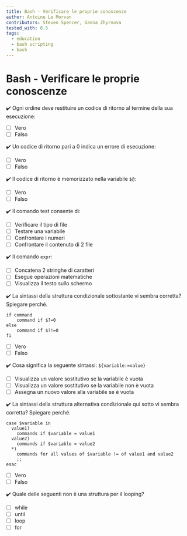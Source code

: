 ```yaml
---
title: Bash - Verificare le proprie conoscenze
author: Antoine Le Morvan
contributors: Steven Spencer, Ganna Zhyrnova
tested_with: 8.5
tags:
  - education
  - bash scripting
  - bash
---
```


# Bash - Verificare le proprie conoscenze

:heavy_check_mark: Ogni ordine deve restituire un codice di ritorno al termine della sua esecuzione:

- [ ] Vero
- [ ] Falso

:heavy_check_mark: Un codice di ritorno pari a 0 indica un errore di esecuzione:

- [ ] Vero
- [ ] Falso

:heavy_check_mark: Il codice di ritorno è memorizzato nella variabile `$@`:

- [ ] Vero
- [ ] Falso

:heavy_check_mark: Il comando test consente di:

- [ ] Verificare il tipo di file
- [ ] Testare una variabile
- [ ] Confrontare i numeri
- [ ] Confrontare il contenuto di 2 file

:heavy_check_mark: Il comando `expr`:

- [ ] Concatena 2 stringhe di caratteri
- [ ] Esegue operazioni matematiche
- [ ] Visualizza il testo sullo schermo

:heavy_check_mark: La sintassi della struttura condizionale sottostante vi sembra corretta? Spiegare perché.

```
if command
    command if $?=0
else
    command if $?!=0
fi
```

- [ ] Vero
- [ ] Falso

:heavy_check_mark: Cosa significa la seguente sintassi: `${variable:=value}`

- [ ] Visualizza un valore sostitutivo se la variabile è vuota
- [ ] Visualizza un valore sostitutivo se la variabile non è vuota
- [ ] Assegna un nuovo valore alla variabile se è vuota

:heavy_check_mark: La sintassi della struttura alternativa condizionale qui sotto vi sembra corretta? Spiegare perché.

```
case $variable in
  value1)
    commands if $variable = value1
  value2)
    commands if $variable = value2
  *)
    commands for all values of $variable != of value1 and value2
    ;;
esac
```

- [ ] Vero
- [ ] Falso

:heavy_check_mark: Quale delle seguenti non è una struttura per il looping?

- [ ] while
- [ ] until
- [ ] loop
- [ ] for
